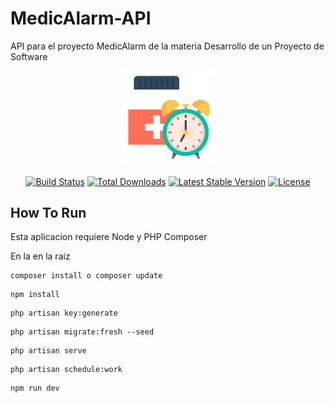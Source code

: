 # MedicAlarm-API
API para el proyecto MedicAlarm de la materia Desarrollo de un Proyecto de Software
<p align="center"><img src="https://github.com/ignacioiglesias43/MedicAlarmv2/blob/dev/src/assets/logo.png?raw=true" width="150"></p>

<p align="center">
<a href="https://travis-ci.org/laravel/framework"><img src="https://travis-ci.org/laravel/framework.svg" alt="Build Status"></a>
<a href="https://packagist.org/packages/laravel/framework"><img src="https://poser.pugx.org/laravel/framework/d/total.svg" alt="Total Downloads"></a>
<a href="https://packagist.org/packages/laravel/framework"><img src="https://poser.pugx.org/laravel/framework/v/stable.svg" alt="Latest Stable Version"></a>
<a href="https://packagist.org/packages/laravel/framework"><img src="https://poser.pugx.org/laravel/framework/license.svg" alt="License"></a>
</p>

## How To Run
Esta aplicacion requiere Node y PHP Composer

En la en la raiz
```
composer install o composer update
```
```
npm install
```
```
php artisan key:generate
```
```
php artisan migrate:fresh --seed
```
```
php artisan serve 
```
```
php artisan schedule:work 
```
```
npm run dev
```
